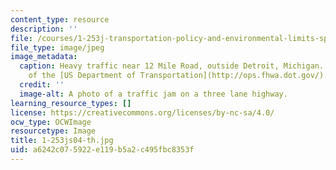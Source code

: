 ```yaml
---
content_type: resource
description: ''
file: /courses/1-253j-transportation-policy-and-environmental-limits-spring-2004/a6242c075922e119b5a2c495fbc8353f_1-253js04-th.jpg
file_type: image/jpeg
image_metadata:
  caption: Heavy traffic near 12 Mile Road, outside Detroit, Michigan. (Image courtesy
    of the [US Department of Transportation](http://ops.fhwa.dot.gov/).)
  credit: ''
  image-alt: A photo of a traffic jam on a three lane highway.
learning_resource_types: []
license: https://creativecommons.org/licenses/by-nc-sa/4.0/
ocw_type: OCWImage
resourcetype: Image
title: 1-253js04-th.jpg
uid: a6242c07-5922-e119-b5a2-c495fbc8353f
---
```

